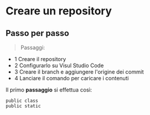 # Creare un repository
## Passo per passo
> Passaggi:

- 1 Creare il repository
- 2 Configurarlo su Visul Studio Code
- 3 Creare il branch e aggiungere l'origine dei commit
- 4 Lanciare il comando per caricare i contenuti

Il primo **passaggio** si effettua così:

```
public class
public static

```
